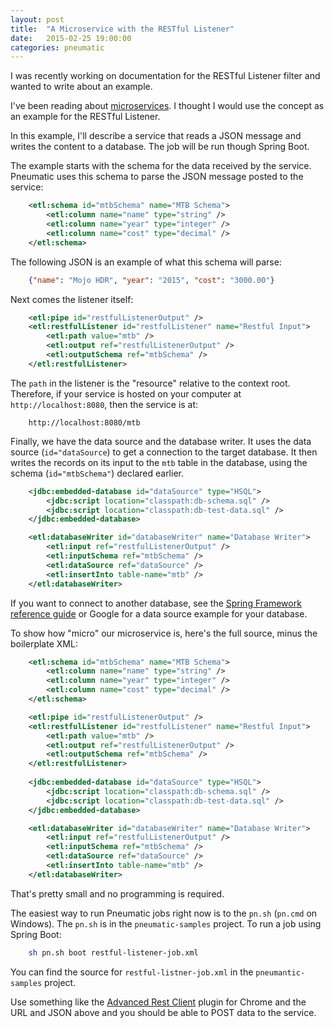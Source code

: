 ```yaml
---
layout: post
title:  "A Microservice with the RESTful Listener"
date:   2015-02-25 19:00:00
categories: pneumatic
---
```


I was recently working on documentation for the RESTful Listener filter and wanted to write about an example.

I've been reading about [microservices](http://martinfowler.com/articles/microservices.html). I thought I would use the concept as an example for the RESTful Listener.

In this example, I'll describe a service that reads a JSON message and writes the content to a database. The job will be run though Spring Boot.

The example starts with the schema for the data received by the service. Pneumatic uses this schema to parse the JSON message posted to the service:

```XML
	<etl:schema id="mtbSchema" name="MTB Schema">
		<etl:column name="name" type="string" />
		<etl:column name="year" type="integer" />
		<etl:column name="cost" type="decimal" />
	</etl:schema>
```

The following JSON is an example of what this schema will parse:

```JSON
	{"name": "Mojo HDR", "year": "2015", "cost": "3000.00"}
```

Next comes the listener itself:

```XML
	<etl:pipe id="restfulListenerOutput" />
	<etl:restfulListener id="restfulListener" name="Restful Input">
		<etl:path value="mtb" />
		<etl:output ref="restfulListenerOutput" />
		<etl:outputSchema ref="mtbSchema" />
	</etl:restfulListener>
```

The `path` in the listener is the "resource" relative to the context root. Therefore, if your service is hosted on your computer at `http://localhost:8080`, then the service is at:

```
	http://localhost:8080/mtb
```

Finally, we have the data source and the database writer. It uses the data source (`id="dataSource`) to get a connection to the target database. It then writes the records on its input to the `mtb` table in the database, using the schema (`id="mtbSchema"`) declared earlier.

```xml
	<jdbc:embedded-database id="dataSource" type="HSQL">
		<jdbc:script location="classpath:db-schema.sql" />
		<jdbc:script location="classpath:db-test-data.sql" />
	</jdbc:embedded-database>

	<etl:databaseWriter id="databaseWriter" name="Database Writer">
		<etl:input ref="restfulListenerOutput" />
		<etl:inputSchema ref="mtbSchema" />
		<etl:dataSource ref="dataSource" />
		<etl:insertInto table-name="mtb" />
	</etl:databaseWriter>
```

If you want to connect to another database, see the [Spring Framework reference guide](http://docs.spring.io/spring/docs/current/spring-framework-reference/html/jdbc.html#jdbc-connections) or Google for a data source example for your database.

To show how "micro" our microservice is, here's the full source, minus the boilerplate XML:

```XML
	<etl:schema id="mtbSchema" name="MTB Schema">
		<etl:column name="name" type="string" />
		<etl:column name="year" type="integer" />
		<etl:column name="cost" type="decimal" />
	</etl:schema>

	<etl:pipe id="restfulListenerOutput" />
	<etl:restfulListener id="restfulListener" name="Restful Input">
		<etl:path value="mtb" />
		<etl:output ref="restfulListenerOutput" />
		<etl:outputSchema ref="mtbSchema" />
	</etl:restfulListener>
        
	<jdbc:embedded-database id="dataSource" type="HSQL">
		<jdbc:script location="classpath:db-schema.sql" />
		<jdbc:script location="classpath:db-test-data.sql" />
	</jdbc:embedded-database>

	<etl:databaseWriter id="databaseWriter" name="Database Writer">
		<etl:input ref="restfulListenerOutput" />
		<etl:inputSchema ref="mtbSchema" />
		<etl:dataSource ref="dataSource" />
		<etl:insertInto table-name="mtb" />
	</etl:databaseWriter>
```

That's pretty small and no programming is required.

The easiest way to run Pneumatic jobs right now is to the `pn.sh` (`pn.cmd` on Windows). The `pn.sh` is in the `pneumatic-samples` project. To run a job using Spring Boot:

```sh
	sh pn.sh boot restful-listener-job.xml
```

You can find the source for `restful-listner-job.xml` in the `pneumantic-samples` project.

Use something like the [Advanced Rest Client](https://chrome.google.com/webstore/detail/advanced-rest-client/hgmloofddffdnphfgcellkdfbfbjeloo) plugin for Chrome and the URL and JSON above and you should be able to POST data to the service.

